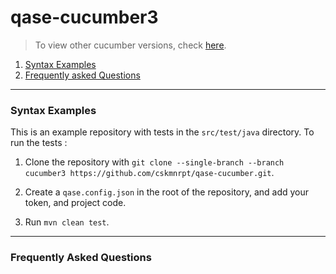 # qase-cucumber3
> To view other cucumber versions, check [here](https://github.com/cskmnrpt/qase-cucumber/branches/all?query=cucumber).
1. [Syntax Examples](syntax-examples)
2. [Frequently asked Questions](frequently-asked-questions)


---

### Syntax Examples
This is an example repository with tests in the `src/test/java` directory. To run the tests :

1. Clone the repository with `git clone --single-branch --branch cucumber3 https://github.com/cskmnrpt/qase-cucumber.git`.

2. Create a `qase.config.json` in the root of the repository, and add your token, and project code.

3. Run `mvn clean test`.


---
### Frequently Asked Questions
